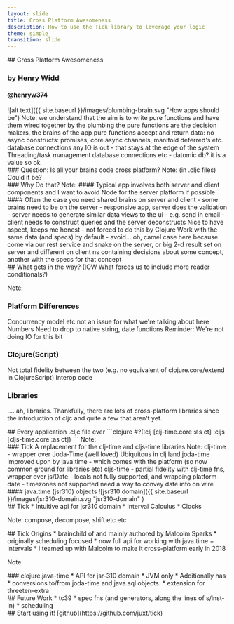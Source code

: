 ```yaml
---
layout: slide
title: Cross Platform Awesomeness
description: How to use the Tick library to leverage your logic
theme: simple
transition: slide
---
```


<section data-markdown>
## Cross Platform Awesomeness

### by Henry Widd

#### @henryw374

</section>

<section data-markdown="" data-separator="^\n\n\n" data-separator-vertical="^\n\n" data-separator-notes="^Note:">
![alt text]({{ site.baseurl }}/images/plumbing-brain.svg  "How apps should be")
Note:
we understand that the aim is to write pure functions and have them wired together by the plumbing
the pure functions are the decision makers, the brains of the app
pure functions accept and return data:
no async constructs: promises, core.async channels, manifold deferred's etc.
database connections
any IO is out - that stays at the edge of the system
Threading/task management
database connections etc -
datomic db? it is a value so ok
</section>


<section data-markdown="" data-separator="^\n\n\n" data-separator-vertical="^\n\n" data-separator-notes="^Note:">
### Question: Is all your brains code cross platform?
Note:
(in .cljc files)
Could it be?
</section>


<section data-markdown="" data-separator="^\n\n\n" data-separator-vertical="^\n\n" data-separator-notes="^Note:">
### Why Do that?
Note:
#### Typical app involves both server and client components and I want to avoid Node for the server platform if possible
#### Often the case you need shared brains on server and client
  - some brains need to be on the server
  - responsive app, server does the validation
  - server needs to generate similar data views to the ui - e.g. send in email
  - client needs to construct queries and the server deconstructs
Nice to have aspect, keeps me honest - not forced to do this by Clojure
Work with the same data (and specs) by default - 
avoid... oh, camel case here because come via our rest service and snake on the server, or big 2-d result set on server and different on client
ns containing decisions about some concept, another with the specs for that concept

</section>


<section data-markdown="" data-separator="^\n\n\n" data-separator-vertical="^\n\n" data-separator-notes="^Note:">
## What gets in the way? 
(IOW What forces us to include more reader conditionals?)
 
Note:
### Platform Differences
Concurrency model etc not an issue for what we're talking about here
Numbers
Need to drop to native string, date functions
Reminder: We're not doing IO for this bit 
### Clojure(Script)
Not total fidelity between the two (e.g. no equivalent of clojure.core/extend in ClojureScript)
Interop code
### Libraries
.... ah, libraries. Thankfully, there are lots of cross-platform libraries since the introduction of cljc
and quite a few that aren't yet.
 </section>

<section data-markdown="" data-separator="^\n\n\n" data-separator-vertical="^\n\n" data-separator-notes="^Note:">
## Every application .cljc file ever
```clojure
#?(:clj  [clj-time.core :as ct]
   :cljs [cljs-time.core :as ct])
```
Note:
</section>


<section data-markdown="" data-separator="^\n\n\n" data-separator-vertical="^\n\n" data-separator-notes="^Note:">
### Tick 
A replacement for the clj-time and cljs-time libraries
Note:
clj-time - wrapper over Joda-Time (well loved)
Ubiquitous in clj land
joda-time improved upon by java.time - which comes with the platform (so now common ground for libraries etc)
cljs-time - partial fidelity with clj-time fns, wrapper over js/Date
          - locals not fully supported, and wrapping platform date
          - timezones not supported
need a way to convey date info on wire 
</section>

<section data-markdown="" data-separator="^\n\n\n" data-separator-vertical="^\n\n" data-separator-notes="^Note:">
#### java.time (jsr310) objects
![jsr310 domain]({{ site.baseurl }}/images/jsr310-domain.svg  "jsr310-domain" ) 
</section>



<section data-markdown="" data-separator="^\n\n\n" data-separator-vertical="^\n\n" data-separator-notes="^Note:">
## Tick
* Intuitive api for jsr310 domain
* Interval Calculus
* Clocks

Note:
compose, decompose, shift etc etc
</section>

<section data-markdown="" data-separator="^\n\n\n" data-separator-vertical="^\n\n" data-separator-notes="^Note:">
## Tick Origins
* brainchild of and mainly authored by Malcolm Sparks
* originally scheduling focused
* now full api for working with java.time + intervals
* I teamed up with Malcolm to make it cross-platform early in 2018

Note:
</section>

<section data-markdown="" data-separator="^\n\n\n" data-separator-vertical="^\n\n" data-separator-notes="^Note:">
### clojure.java-time
* API for jsr-310 domain
* JVM only
* Additionally has
    * conversions to/from joda-time and java.sql objects. 
    * extension for threeten-extra
</section>


<section data-markdown="" data-separator="^\n\n\n" data-separator-vertical="^\n\n" data-separator-notes="^Note:">
## Future Work
* tc39
* spec fns (and generators, along the lines of s/inst-in)
* scheduling
</section>

<section data-markdown="" data-separator="^\n\n\n" data-separator-vertical="^\n\n" data-separator-notes="^Note:">
## Start using it!
[github](https://github.com/juxt/tick)
</section>


